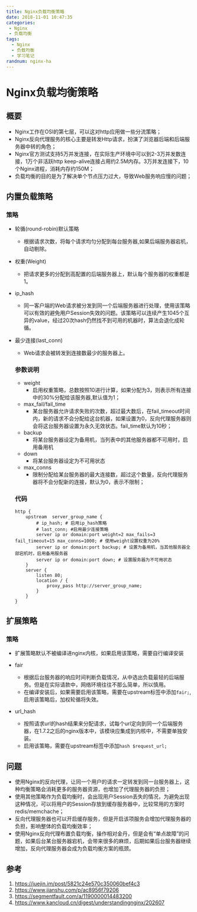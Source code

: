 ```yaml
---
title: Nginx负载均衡策略
date: 2018-11-01 10:47:35
categories: 
 - Nginx
 - 负载均衡
tags:
  - Nginx
  - 负载均衡
  - 学习笔记 
randnum: nginx-ha
---
```


# Nginx负载均衡策略

## 概要

- Nginx工作在OSI的第七层，可以这对http应用做一些分流策略；
- Nginx反向代理服务的核心主要是转发Http请求，扮演了浏览器后端和后端服务器中转的角色；
- Nginx官方测试支持5万并发连接，在实际生产环境中可以到2-3万并发数连接，1万个非活跃http keep-alive连接占用约2.5M内存。3万并发连接下，10个Nginx进程，消耗内存约150M；
- 负载均衡的目的是为了解决单个节点压力过大，导致Web服务响应慢的问题；

<!--more-->
## 内置负载策略

### 策略

- 轮循(round-robin)默认策略

  - 根据请求次数，将每个请求均匀分配到每台服务器,如果后端服务器宕机，自动剔除。

- 权重(Weight)

  - 把请求更多的分配到高配置的后端服务器上，默认每个服务器的权重都是1。

- ip_hash

  - 同一客户端的Web请求被分发到同一个后端服务器进行处理，使用该策略可以有效的避免用户Session失效的问题。该策略可以连续产生1045个互异的value，经过20次hash仍然找不到可用的机器时，算法会退化成轮循。

- 最少连接(last_conn)

  - Web请求会被转发到连接数最少的服务器上。

  ### 参数说明

  - weight
    - 启用权重策略，总数按照10进行计算，如果分配为3，则表示所有连接中的30%分配给该服务器,默认值为1；
  - max_fail/fail_time
    - 某台服务器允许请求失败的次数，超过最大数后，在fail_timeout时间内，新的请求不会分配给这台机器，如果设置为0，反向代理服务器则会将这台服务器设置为永久无效状态。fail_time默认为10秒；
  - backup
    - 将某台服务器设定为备用机，当列表中的其他服务器都不可用时，启用备用机
  - down
    - 将某台服务器设定为不可用状态
  - max_conns
    - 限制分配给某台服务器的最大连接数，超过这个数量，反向代理服务器将不会分配新的连接，默认为0，表示不限制；

  ### 代码

  ```
  http {
      upstream  server_group_name {
          # ip_hash; # 启用ip_hash策略
          # last_conn; #启用最少连接策略
          server ip or domain:port weight=2 max_fails=3 fail_timeout=15 max_conns=1000; # 使用weight设置权重为20%
          server ip or domain:port backup; # 设置为备用机，当其他服务器全部宕机时，启用备用服务器
          server ip or domain:port down; # 设置服务器为不可用状态
      }
      server {
          listen 80;
          location / {
              proxy_pass http://server_group_name;
          }
      }
  }
  ```
## 扩展策略
### 策略
- 扩展策略默认不被编译进nginx内核，如果启用该策略，需要自行编译安装

- fair

  - 根据后台服务器的响应时间判断负载情况，从中选出负载最轻的后端服务。但是在实际请款中，网络环境往往不那么简单，所以慎用。
  - 在编译安装后，如果需要启用该策略，需要在upstream标签中添加`fair;`,启用该策略后，加权轮循将失效。

- url_hash

  - 按照请求url的hash结果来分配请求，试每个url定向到同一个后端服务器，在1.7.2之后的nginx版本中，该模块应集成到内核中，不需要单独安装。
  - 启用该策略，需要在upstream标签中添加`hash $request_url;`


## 问题

- 使用Nginx的反向代理，让同一个用户的请求一定转发到同一台服务器上，这种均衡策略会消耗更多的服务器资源，也增加了代理服务器的负担；
- 使用其他策略作为负载均衡时，会出现用户Session丢失的情况，为避免出现这种情况，可以将用户的Session存放到缓存服务器中，比较常用的方案时redis/memchache；
- 反向代理服务器也可以开启缓存服务，但是开启该项服务会增加代理服务器的负担，影响整体的负载均衡效率；
- 使用Nginx反向代理布置负载均衡，操作相对金丹，但是会有“单点故障”的问题，如果后台某台服务器宕机，会带来很多的麻烦，后期如果后台服务器继续增加，反向代理服务器会成为负载均衡方案的瓶颈。

## 参考

1. <https://juejin.im/post/5821c24e570c350060bef4c3> 
2. <https://www.jianshu.com/p/ac8956f79206> 
3. https://segmentfault.com/a/1190000014483200
4. <https://www.kancloud.cn/digest/understandingnginx/202607> 
